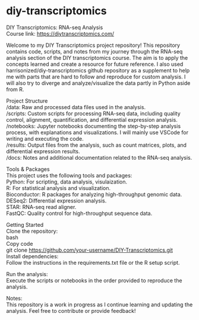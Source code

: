 # diy-transcriptomics
DIY Transcriptomics: RNA-seq Analysis  
Course link: https://diytranscriptomics.com/  


Welcome to my DIY Transcriptomics project repository! This repository contains code, scripts, and notes from my journey through the RNA-seq analysis section of the DIY transcriptomics course. The aim is to apply the concepts learned and create a resource for future reference. I also used harrisonized/diy-transcriptomics github repository as a supplement to help me with parts that are hard to follow and reproduce for custom analysis. 
I will also try to diverge and analyze/visualize the data partly in Python aside from R.   


Project Structure  
/data: Raw and processed data files used in the analysis.  
/scripts: Custom scripts for processing RNA-seq data, including quality control, alignment, quantification, and differential expression analysis.  
/notebooks: Jupyter notebooks documenting the step-by-step analysis process, with explanations and visualizations. I will mainly use VSCode for writing and executing the code.     
/results: Output files from the analysis, such as count matrices, plots, and differential expression results.  
/docs: Notes and additional documentation related to the RNA-seq analysis.  

Tools & Packages  
This project uses the following tools and packages:  
Python: For scripting, data analysis, visulaization.  
R: For statistical analysis and visualization.  
Bioconductor: R packages for analyzing high-throughput genomic data.  
DESeq2: Differential expression analysis.  
STAR: RNA-seq read aligner.  
FastQC: Quality control for high-throughput sequence data.  

Getting Started  
Clone the repository:  
bash  
Copy code  
git clone https://github.com/your-username/DIY-Transcriptomics.git  
Install dependencies:  
Follow the instructions in the requirements.txt file or the R setup script.  

Run the analysis:  
Execute the scripts or notebooks in the order provided to reproduce the analysis.  

Notes:  
This repository is a work in progress as I continue learning and updating the analysis.
Feel free to contribute or provide feedback!  

